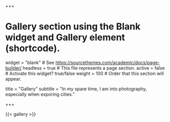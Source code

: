 +++
# Gallery section using the Blank widget and Gallery element (shortcode).
widget = "blank"  # See https://sourcethemes.com/academic/docs/page-builder/
headless = true  # This file represents a page section.
active = false # Activate this widget? true/false
weight = 100  # Order that this section will appear.

title = "Gallery"
subtitle = "In my spare time, I am into photography, especially when exporing cities."

+++

{{< gallery >}}

